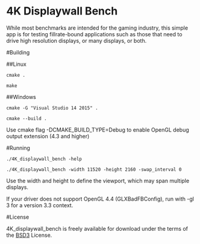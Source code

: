 
# 4K Displaywall Bench

While most benchmarks are intended for the gaming industry, this simple app is for testing fillrate-bound applications such as those that need to drive high resolution displays, or many displays, or both.

#Building

##Linux

    cmake .

    make
    
##Windows

    cmake -G "Visual Studio 14 2015" .

    cmake --build .

Use cmake flag -DCMAKE_BUILD_TYPE=Debug to enable OpenGL debug output extension (4.3 and higher)


#Running

    ./4K_displaywall_bench -help

    ./4K_displaywall_bench -width 11520 -height 2160 -swap_interval 0

Use the width and height to define the viewport, which may span multiple displays.

If your driver does not support OpenGL 4.4 (GLXBadFBConfig), run with -gl 3 for a version 3.3 context.

#License

4K_displaywall_bench is freely available for download under the terms of the [BSD3](https://github.com/Oblong/4K_displaywall_bench/blob/master/COPYING "COPYING") License.
